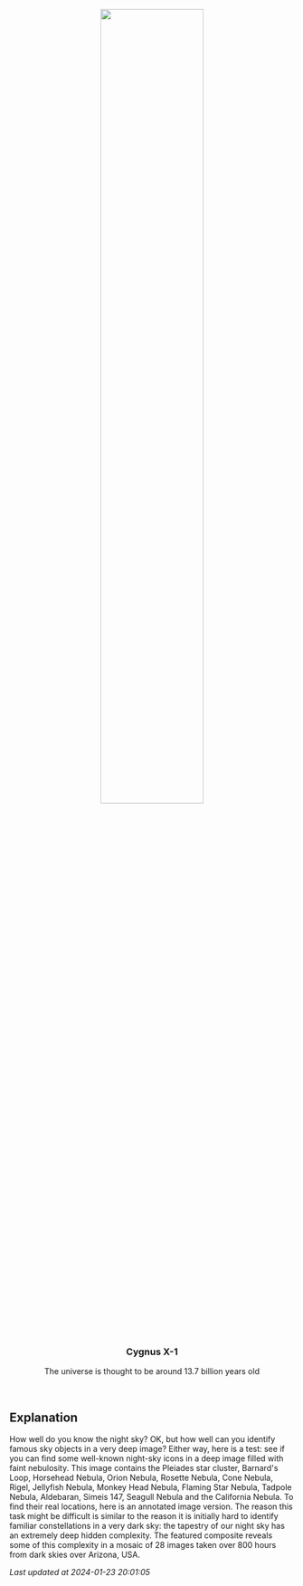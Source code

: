 <p align='center'>
    <img src='https://apod.nasa.gov/apod/image/2401/SeagullToCalifornia_Symon_960.jpg' width='60%' />
    <h3 align="center">Cygnus X-1</h3>
    <p align="center">The universe is thought to be around 13.7 billion years old</p>
</p>
<br/>

Explanation
--
How well do you know the night sky? OK, but how well can you identify famous sky objects in a very deep image? Either way, here is a test: see if you can find some well-known night-sky icons in a deep image filled with faint nebulosity.  This image contains the Pleiades star cluster, Barnard's Loop, Horsehead Nebula, Orion Nebula, Rosette Nebula, Cone Nebula, Rigel, Jellyfish Nebula, Monkey Head Nebula, Flaming Star Nebula, Tadpole Nebula, Aldebaran, Simeis 147, Seagull Nebula and the California Nebula. To find their real locations, here is an annotated image version.  The reason this task might be difficult is similar to the reason it is initially hard to identify familiar constellations in a very dark sky: the tapestry of our night sky has an extremely deep hidden complexity.  The featured composite reveals some of this complexity in a mosaic of 28 images taken over 800 hours from dark skies over Arizona, USA.


*Last updated at 2024-01-23 20:01:05*
